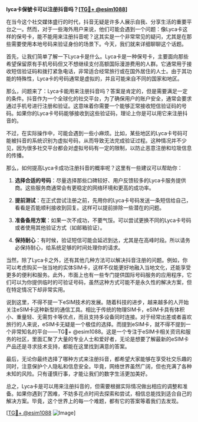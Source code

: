 **lyca卡保號卡可以注册抖音吗？[[TG💪+ @esim1088](https://t.me/s/esim1088)]**

在当今这个社交媒体盛行的时代，抖音无疑是许多人展示自我、分享生活的重要平台之一。然而，对于一些海外用户来说，他们可能会遇到一个问题：像Lyca卡这样的保号卡，能不能用来注册抖音呢？这其实是一个非常常见的疑问，尤其是在那些需要使用本地号码来验证身份的场景下。今天，我们就来详细聊聊这个话题。

首先，让我们简单了解一下Lyca卡是什么。Lyca卡是一种保号卡，主要面向那些希望保留原有手机号码但又不想继续支付高额国际漫游费用的人群。它通常用于接收短信验证码和拨打紧急电话，非常适合经常旅行或在国外居住的人士。由于其功能的特殊性，Lyca卡的号码通常是虚拟的，并且可能来自不同的国家和地区。

那么，问题来了：Lyca卡能用来注册抖音吗？答案是肯定的，但是需要满足一定的条件。抖音作为一个全球化的社交平台，为了确保用户的账户安全，通常会要求通过手机号进行注册和验证。这意味着你需要一个能够正常接收短信验证码的号码。如果你的Lyca卡号码能够接收到这些验证码，理论上你是可以用它来注册抖音的。

不过，在实际操作中，可能会遇到一些小麻烦。比如，某些地区的Lyca卡号码可能被抖音的系统识别为虚拟号码，从而导致无法完成验证过程。这种情况并不少见，因为很多社交平台都会对虚拟号码有一定的限制，以防止恶意注册和垃圾信息的传播。

那么，如何提高Lyca卡成功注册抖音的概率呢？这里有一些建议可以帮助你：

1. **选择合适的号码**：尽量选择那些口碑较好、用户反馈较多的Lyca卡服务提供商。这些服务商通常会有更稳定的网络环境和更高的成功率。

2. **提前测试**：在正式尝试注册之前，先用你的Lyca卡号码发送一条短信给自己，看看是否能顺利接收到回复。这样可以提前排除一些潜在的问题。

3. **准备备用方案**：如果一次不成功，不要气馁。可以尝试更换不同的Lyca卡号码或者使用其他验证方式（如邮箱验证）。

4. **保持耐心**：有时候，验证短信可能会延迟到达，尤其是在高峰时段。所以请务必保持耐心，给系统足够的时间处理你的请求。

当然，除了Lyca卡之外，还有其他几种方法可以解决抖音注册的问题。例如，你可以考虑购买一张当地的实体SIM卡，这样不仅能更好地融入当地文化，还能享受更多的便利和服务。此外，市面上也有一些专门提供国际号码服务的应用程序，它们可以为你提供临时的可验证号码，虽然这种方式可能不是永久性的解决方案，但在特定情况下却非常实用。

说到这里，不得不提一下eSIM技术的发展。随着科技的进步，越来越多的人开始关注eSIM卡这种新型的通信工具。相比于传统的物理SIM卡，eSIM卡具有体积小、重量轻、无需剪卡等优点，而且支持多设备同时连接。对于经常出差或者喜欢旅行的人来说，eSIM卡无疑是一个极佳的选择。而提到eSIM卡，就不得不提到一个非常知名的平台——TG💪+ @esim1088。这是一个专注于eSIM卡相关资讯和服务的社区，里面汇聚了大量的专业人士和爱好者，无论是想要了解最新的eSIM卡产品还是寻求技术支持，都能在这里找到满意的答案。

最后，无论你最终选择了哪种方式来注册抖音，都希望大家能够在享受社交乐趣的同时，注意保护个人隐私和信息安全。毕竟，网络世界虽然广阔，但也充满了各种未知的风险。只有谨慎行事，才能让我们的数字生活更加美好。

总之，Lyca卡是可以用来注册抖音的，但需要根据实际情况做出相应的调整和准备。如果你遇到了困难，不妨多花点时间去探索和尝试，相信总能找到适合自己的解决方案。毕竟，这个世界上的每一个难题，都有它的答案等着我们去发现。

[[TG💪+ @esim1088](https://t.me/s/esim1088) ![Image](https://i.postimg.cc/4NQfJmqS/Snipaste-2025-05-13-00-14-12.png)]